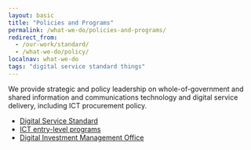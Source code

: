 ```yaml
---
layout: basic
title: "Policies and Programs"
permalink: /what-we-do/policies-and-programs/
redirect_from:
  - /our-work/standard/
  - /what-we-do/policy/
localnav: what-we-do
tags: "digital service standard things"
---
```


We provide strategic and policy leadership on whole-of-government and shared information and communications technology and digital service delivery, including ICT procurement policy.

<ul class="list-small">

  <li>
    <a href="{{site.baseurl}}/what-we-do/policies-and-programs/standard/">Digital Service Standard</a>
  </li>
  <li>
    <a href="{{site.baseurl}}/what-we-do/policies-and-programs/ict-entry/">ICT entry-level programs</a>
  </li> 
  <li>
    <a href="{{site.baseurl}}/what-we-do/policies-and-programs/digital-investment-management-office/">Digital Investment Management Office</a>
  </li> 

</ul>
